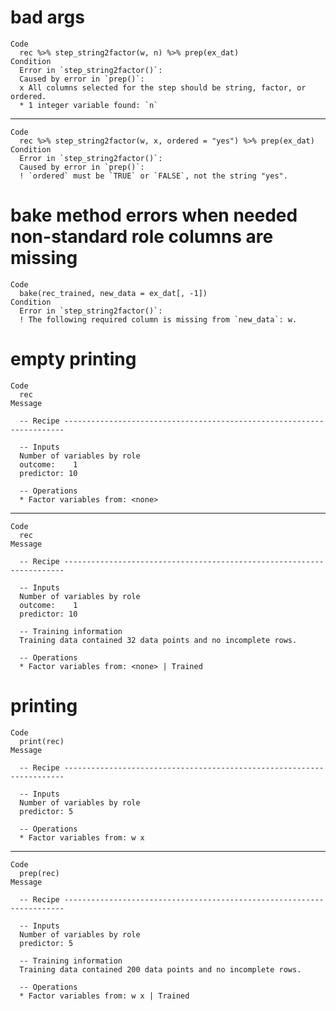 # bad args

    Code
      rec %>% step_string2factor(w, n) %>% prep(ex_dat)
    Condition
      Error in `step_string2factor()`:
      Caused by error in `prep()`:
      x All columns selected for the step should be string, factor, or ordered.
      * 1 integer variable found: `n`

---

    Code
      rec %>% step_string2factor(w, x, ordered = "yes") %>% prep(ex_dat)
    Condition
      Error in `step_string2factor()`:
      Caused by error in `prep()`:
      ! `ordered` must be `TRUE` or `FALSE`, not the string "yes".

# bake method errors when needed non-standard role columns are missing

    Code
      bake(rec_trained, new_data = ex_dat[, -1])
    Condition
      Error in `step_string2factor()`:
      ! The following required column is missing from `new_data`: w.

# empty printing

    Code
      rec
    Message
      
      -- Recipe ----------------------------------------------------------------------
      
      -- Inputs 
      Number of variables by role
      outcome:    1
      predictor: 10
      
      -- Operations 
      * Factor variables from: <none>

---

    Code
      rec
    Message
      
      -- Recipe ----------------------------------------------------------------------
      
      -- Inputs 
      Number of variables by role
      outcome:    1
      predictor: 10
      
      -- Training information 
      Training data contained 32 data points and no incomplete rows.
      
      -- Operations 
      * Factor variables from: <none> | Trained

# printing

    Code
      print(rec)
    Message
      
      -- Recipe ----------------------------------------------------------------------
      
      -- Inputs 
      Number of variables by role
      predictor: 5
      
      -- Operations 
      * Factor variables from: w x

---

    Code
      prep(rec)
    Message
      
      -- Recipe ----------------------------------------------------------------------
      
      -- Inputs 
      Number of variables by role
      predictor: 5
      
      -- Training information 
      Training data contained 200 data points and no incomplete rows.
      
      -- Operations 
      * Factor variables from: w x | Trained

